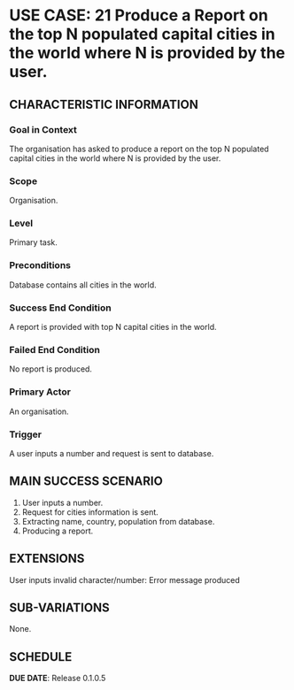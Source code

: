 # USE CASE: 21 Produce a Report on the top N populated capital cities in the world where N is provided by the user.

## CHARACTERISTIC INFORMATION

### Goal in Context

The organisation has asked to produce a report on the top N populated capital cities in the world where N is provided by the user.

### Scope

Organisation.

### Level

Primary task.

### Preconditions

Database contains all cities in the world.

### Success End Condition

A report is provided with top N capital cities in the world.

### Failed End Condition

No report is produced.

### Primary Actor

An organisation.

### Trigger

A user inputs a number and request is sent to database.

## MAIN SUCCESS SCENARIO

1. User inputs a number.
2. Request for cities information is sent.
3. Extracting name, country, population from database.
4. Producing a report.

## EXTENSIONS

User inputs invalid character/number: Error message produced

## SUB-VARIATIONS

None.

## SCHEDULE

**DUE DATE**: Release 0.1.0.5